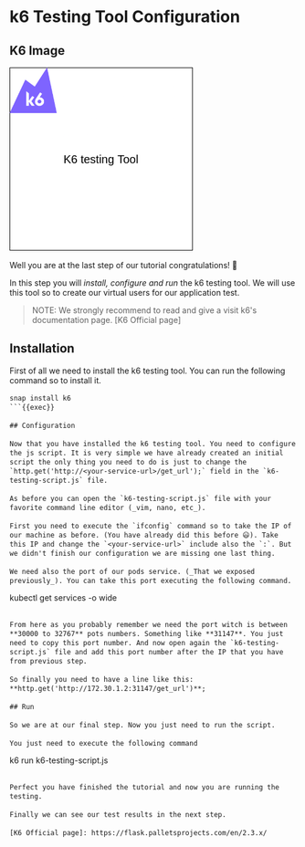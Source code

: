 # k6 Testing Tool Configuration

## K6 Image

![K6img](https://github.com/sifisKoen/keda-tutorial-devops/blob/main/tutorial-keda/k6-testing-tool-configuration/K6%20testing%20tool.png)

Well you are at the last step of our tutorial congratulations! 🥳

In this step you will _install, configure and run_ the k6 testing tool. We will use this tool so to create our virtual users for our application test.

> NOTE: We strongly recommend to read and give a visit k6's documentation page. [K6 Official page]

## Installation

First of all we need to install the k6 testing tool. You can run the following command so to install it.

```
snap install k6
```{{exec}}

## Configuration

Now that you have installed the k6 testing tool. You need to configure the js script. It is very simple we have already created an initial script the only thing you need to do is just to change the `http.get('http://<your-service-url>/get_url');` field in the `k6-testing-script.js` file.

As before you can open the `k6-testing-script.js` file with your favorite command line editor (_vim, nano, etc_).

First you need to execute the `ifconfig` command so to take the IP of our machine as before. (You have already did this before 😃). Take this IP and change the `<your-service-url>` include also the `:`. But we didn't finish our configuration we are missing one last thing.

We need also the port of our pods service. (_That we exposed previously_). You can take this port executing the following command.

```
kubectl get services -o wide
```{{exec}}

From here as you probably remember we need the port witch is between **30000 to 32767** pots numbers. Something like **31147**. You just need to copy this port number. And now open again the `k6-testing-script.js` file and add this port number after the IP that you have from previous step.

So finally you need to have a line like this: **http.get('http://172.30.1.2:31147/get_url')**;

## Run

So we are at our final step. Now you just need to run the script.

You just need to execute the following command

```
k6 run k6-testing-script.js
```{{exec}}

Perfect you have finished the tutorial and now you are running the testing.

Finally we can see our test results in the next step.

[K6 Official page]: https://flask.palletsprojects.com/en/2.3.x/
